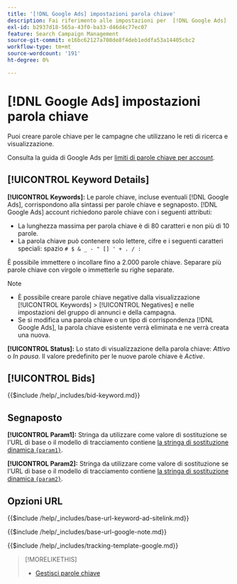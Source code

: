 ```yaml
---
title: '[!DNL Google Ads] impostazioni parola chiave'
description: Fai riferimento alle impostazioni per  [!DNL Google Ads]  parole chiave.
exl-id: b2937d18-565a-43f0-ba33-d46d4c77ec07
feature: Search Campaign Management
source-git-commit: e16bc62127a708de8f4deb1eddfa53a14405cbc2
workflow-type: tm+mt
source-wordcount: '191'
ht-degree: 0%

---
```


# [!DNL Google Ads] impostazioni parola chiave

Puoi creare parole chiave per le campagne che utilizzano le reti di ricerca e visualizzazione.

Consulta la guida di Google Ads per [limiti di parole chiave per account](https://support.google.com/google-ads/answer/6372658).

## [!UICONTROL Keyword Details]

**[!UICONTROL Keywords]:** Le parole chiave, incluse eventuali [!DNL Google Ads], corrispondono alla sintassi per parole chiave e segnaposto. [!DNL Google Ads] account richiedono parole chiave con i seguenti attributi:

* La lunghezza massima per parola chiave è di 80 caratteri e non più di 10 parole.
* La parola chiave può contenere solo lettere, cifre e i seguenti caratteri speciali: spazio `# $ & _ - " [] ' + . / :`

È possibile immettere o incollare fino a 2.000 parole chiave. Separare più parole chiave con virgole o immetterle su righe separate.

>[!NOTE]
>
>* È possibile creare parole chiave negative dalla visualizzazione [!UICONTROL Keywords] > [!UICONTROL Negatives] e nelle impostazioni del gruppo di annunci e della campagna.
>* Se si modifica una parola chiave o un tipo di corrispondenza [!DNL Google Ads], la parola chiave esistente verrà eliminata e ne verrà creata una nuova.

**[!UICONTROL Status]:** Lo stato di visualizzazione della parola chiave: *Attivo* o *In pausa*. Il valore predefinito per le nuove parole chiave è *Active*.

## [!UICONTROL Bids]

<!-- **[!UICONTROL Bid]:** -->

{{$include /help/_includes/bid-keyword.md}}

## Segnaposto

**[!UICONTROL Param1]:** Stringa da utilizzare come valore di sostituzione se l&#39;URL di base o il modello di tracciamento contiene [la stringa di sostituzione dinamica `{param1}`](https://support.google.com/google-ads/answer/6305348).

**[!UICONTROL Param2]:** Stringa da utilizzare come valore di sostituzione se l&#39;URL di base o il modello di tracciamento contiene [la stringa di sostituzione dinamica `{param2}`](https://support.google.com/google-ads/answer/6305348).

## Opzioni URL

<!-- **[!UICONTROL Base URl]:** -->

{{$include /help/_includes/base-url-keyword-ad-sitelink.md}}

<!-- **[note for Base URL field]:** -->

{{$include /help/_includes/base-url-google-note.md}}

<!-- **[!UICONTROL Tracking Template]:** -->

{{$include /help/_includes/tracking-template-google.md}}

>[!MORELIKETHIS]
>
>* [Gestisci parole chiave](/help/search-social-commerce/campaign-management/campaigns/keyword-manage.md)
